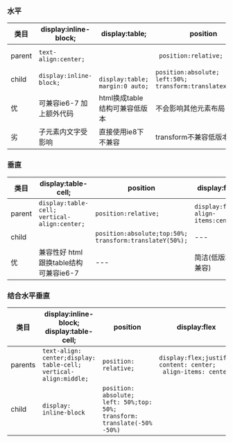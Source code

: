 ### 水平
类目|display:inline-block; | display:table;| position| display:flex;
---|---|---|---|---|
 parent | `text-align:center;` | |` position:relative;` | `display:flex;  justify-content:center;`
child | `display:inline-block; `|` display:table;  margin:0 auto;` | `position:absolute;  left:50%;  transform:translatex(-50%);` |` (or)margin:0 auto;`
优 | 可兼容ie6-7 加上额外代码 | html换成table结构可兼容低版本 | 不会影响其他元素布局|
劣 | 子元素内文字受影响 | 直接使用ie8下不兼容 | transform不兼容低版本 | flex不兼容低版本 |
### 垂直
类目|display:table-cell; | position | display:flex; | 
---|---|---|---|
parent | `display:table-cell;   vertical-align:center; `| `position:relative; `| `display:flex;  align-items:center;` |
child |       |`position:absolute;top:50%;  transform:translateY(50%);` |    ---   |
优 | 兼容性好 html跟换table结构可兼容ie6-7 |    ---   | 简洁(低版本不兼容) |
### 结合水平垂直  
类目|display:inline-block; display:table-cell; | position | display:flex|  
---|---|---|---|  
parents | `text-align: center;display: table-cell; vertical-align:middle;` | `position: relative;` | `display:flex;justify-content: center;`<br />` align-items: center;` |  
child | `display: inline-block` | `position: absolute; left: 50%;top: 50%; transform: translate(-50% -50%)` |  

